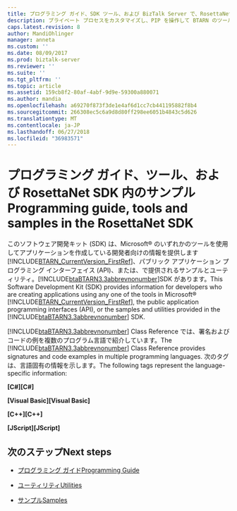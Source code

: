 ```yaml
---
title: プログラミング ガイド、SDK ツール、および BizTalk Server で、RosettaNet アクセラレータのサンプル |Microsoft Docs
description: プライベート プロセスをカスタマイズし、PIP を操作して BTARN のツールを使用して BizTalk Server で、RosettaNet アクセラレータのサンプルをデプロイ
caps.latest.revision: 8
author: MandiOhlinger
manager: anneta
ms.custom: ''
ms.date: 08/09/2017
ms.prod: biztalk-server
ms.reviewer: ''
ms.suite: ''
ms.tgt_pltfrm: ''
ms.topic: article
ms.assetid: 159cb8f2-80af-4abf-9d9e-59300a880071
ms.author: mandia
ms.openlocfilehash: a69270f873f3de1e4af6d1cc7cb441195882f8b4
ms.sourcegitcommit: 266308ec5c6a9d8d80ff298ee6051b4843c5d626
ms.translationtype: MT
ms.contentlocale: ja-JP
ms.lasthandoff: 06/27/2018
ms.locfileid: "36983571"
---
```

# <a name="programming-guide-tools-and-samples-in-the-rosettanet-sdk"></a><span data-ttu-id="30948-103">プログラミング ガイド、ツール、および RosettaNet SDK 内のサンプル</span><span class="sxs-lookup"><span data-stu-id="30948-103">Programming guide, tools and samples in the RosettaNet SDK</span></span>
<span data-ttu-id="30948-104">このソフトウェア開発キット (SDK) は、Microsoft® のいずれかのツールを使用してアプリケーションを作成している開発者向けの情報を提供します[!INCLUDE[BTARN_CurrentVersion_FirstRef](../../includes/btarn-currentversion-firstref-md.md)]、パブリック アプリケーション プログラミング インターフェイス (API)、または、で提供されるサンプルとユーティリティ。[!INCLUDE[btaBTARN3.3abbrevnonumber](../../includes/btabtarn3-3abbrevnonumber-md.md)]SDK があります。</span><span class="sxs-lookup"><span data-stu-id="30948-104">This Software Development Kit (SDK) provides information for developers who are creating applications using any one of the tools in Microsoft® [!INCLUDE[BTARN_CurrentVersion_FirstRef](../../includes/btarn-currentversion-firstref-md.md)], the public application programming interfaces (API), or the samples and utilities provided in the [!INCLUDE[btaBTARN3.3abbrevnonumber](../../includes/btabtarn3-3abbrevnonumber-md.md)] SDK.</span></span>  
  
 <span data-ttu-id="30948-105">[!INCLUDE[btaBTARN3.3abbrevnonumber](../../includes/btabtarn3-3abbrevnonumber-md.md)] Class Reference では、署名およびコードの例を複数のプログラム言語で紹介しています。</span><span class="sxs-lookup"><span data-stu-id="30948-105">The [!INCLUDE[btaBTARN3.3abbrevnonumber](../../includes/btabtarn3-3abbrevnonumber-md.md)] Class Reference provides signatures and code examples in multiple programming languages.</span></span> <span data-ttu-id="30948-106">次のタグは、言語固有の情報を示します。</span><span class="sxs-lookup"><span data-stu-id="30948-106">The following tags represent the language-specific information:</span></span>  
  
 <span data-ttu-id="30948-107">**[C#]**</span><span class="sxs-lookup"><span data-stu-id="30948-107">**[C#]**</span></span>  
  
 <span data-ttu-id="30948-108">**[Visual Basic]**</span><span class="sxs-lookup"><span data-stu-id="30948-108">**[Visual Basic]**</span></span>  
  
 <span data-ttu-id="30948-109">**[C++]**</span><span class="sxs-lookup"><span data-stu-id="30948-109">**[C++]**</span></span>  
  
 <span data-ttu-id="30948-110">**[JScript]**</span><span class="sxs-lookup"><span data-stu-id="30948-110">**[JScript]**</span></span>  
  
 
## <a name="next-steps"></a><span data-ttu-id="30948-111">次のステップ</span><span class="sxs-lookup"><span data-stu-id="30948-111">Next steps</span></span>
  
-   [<span data-ttu-id="30948-112">プログラミング ガイド</span><span class="sxs-lookup"><span data-stu-id="30948-112">Programming Guide</span></span>](../../adapters-and-accelerators/accelerator-rosettanet/programming-guide2.md)  
  
-   [<span data-ttu-id="30948-113">ユーティリティ</span><span class="sxs-lookup"><span data-stu-id="30948-113">Utilities</span></span>](../../adapters-and-accelerators/accelerator-rosettanet/utilities1.md)  
  
-   [<span data-ttu-id="30948-114">サンプル</span><span class="sxs-lookup"><span data-stu-id="30948-114">Samples</span></span>](../../adapters-and-accelerators/accelerator-rosettanet/samples3.md)